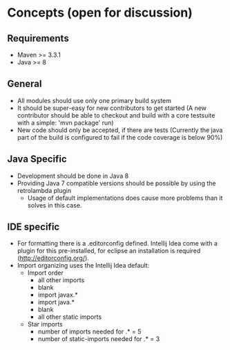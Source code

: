 <!--
  Licensed to the Apache Software Foundation (ASF) under one
  or more contributor license agreements.  See the NOTICE file
  distributed with this work for additional information
  regarding copyright ownership.  The ASF licenses this file
  to you under the Apache License, Version 2.0 (the
  "License"); you may not use this file except in compliance
  with the License.  You may obtain a copy of the License at

      http://www.apache.org/licenses/LICENSE-2.0

  Unless required by applicable law or agreed to in writing,
  software distributed under the License is distributed on an
  "AS IS" BASIS, WITHOUT WARRANTIES OR CONDITIONS OF ANY
  KIND, either express or implied.  See the License for the
  specific language governing permissions and limitations
  under the License.
  -->
# Concepts (open for discussion)

## Requirements

- Maven >= 3.3.1 
- Java >= 8

## General

- All modules should use only one primary build system
- It should be super-easy for new contributors to get started (A new contributor should be able to checkout and build with a core testsuite with a simple: 'mvn package' run)
- New code should only be accepted, if there are tests (Currently the java part of the build is configured to fail if the code coverage is below 90%)

## Java Specific

- Development should be done in Java 8
- Providing Java 7 compatible versions should be possible by using the retrolambda plugin
  - Usage of default implementations does cause more problems than it solves in this case. 

## IDE specific
- For formatting there is a .editorconfig defined. Intellij Idea come with a plugin for this pre-installed, for eclipse an installation is required (http://editorconfig.org/).
- Import organizing uses the Intellij Idea default:
  - Import order
    - all other imports
    - blank
    - import javax.*
    - import java.*
    - blank
    - all other static imports
  - Star imports
    - number of imports needed for .* = 5
    - number of static-imports needed for .* = 3